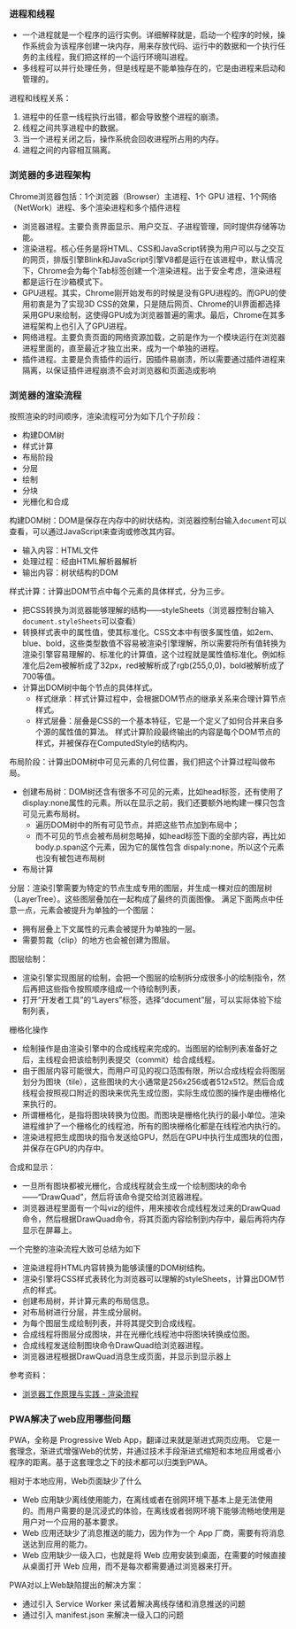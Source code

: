 ### 进程和线程
- 一个进程就是一个程序的运行实例。详细解释就是，启动一个程序的时候，操作系统会为该程序创建一块内存，用来存放代码、运行中的数据和一个执行任务的主线程，我们把这样的一个运行环境叫进程。
- 多线程可以并行处理任务，但是线程是不能单独存在的，它是由进程来启动和管理的。

进程和线程关系：
1. 进程中的任意一线程执行出错，都会导致整个进程的崩溃。
2. 线程之间共享进程中的数据。
3. 当一个进程关闭之后，操作系统会回收进程所占用的内存。
4. 进程之间的内容相互隔离。

### 浏览器的多进程架构
Chrome浏览器包括：1个浏览器（Browser）主进程、1个 GPU 进程、1个网络（NetWork）进程、多个渲染进程和多个插件进程

- 浏览器进程。主要负责界面显示、用户交互、子进程管理，同时提供存储等功能。
- 渲染进程。核心任务是将HTML、CSS和JavaScript转换为用户可以与之交互的网页，排版引擎Blink和JavaScript引擎V8都是运行在该进程中，默认情况下，Chrome会为每个Tab标签创建一个渲染进程。出于安全考虑，渲染进程都是运行在沙箱模式下。
- GPU进程。其实，Chrome刚开始发布的时候是没有GPU进程的。而GPU的使用初衷是为了实现3D CSS的效果，只是随后网页、Chrome的UI界面都选择采用GPU来绘制，这使得GPU成为浏览器普遍的需求。最后，Chrome在其多进程架构上也引入了GPU进程。
- 网络进程。主要负责页面的网络资源加载，之前是作为一个模块运行在浏览器进程里面的，直至最近才独立出来，成为一个单独的进程。
- 插件进程。主要是负责插件的运行，因插件易崩溃，所以需要通过插件进程来隔离，以保证插件进程崩溃不会对浏览器和页面造成影响

### 浏览器的渲染流程
按照渲染的时间顺序，渲染流程可分为如下几个子阶段：
- 构建DOM树
- 样式计算
- 布局阶段
- 分层
- 绘制
- 分块
- 光栅化和合成

构建DOM树：DOM是保存在内存中的树状结构，浏览器控制台输入`document`可以查看，可以通过JavaScript来查询或修改其内容。
- 输入内容：HTML文件
- 处理过程：经由HTML解析器解析
- 输出内容：树状结构的DOM

样式计算：计算出DOM节点中每个元素的具体样式，分为三步。
- 把CSS转换为浏览器能够理解的结构——styleSheets（浏览器控制台输入`document.styleSheets`可以查看）
- 转换样式表中的属性值，使其标准化。CSS文本中有很多属性值，如2em、blue、bold，这些类型数值不容易被渲染引擎理解，所以需要将所有值转换为渲染引擎容易理解的、标准化的计算值，这个过程就是属性值标准化。例如标准化后2em被解析成了32px，red被解析成了rgb(255,0,0)，bold被解析成了700等值。
- 计算出DOM树中每个节点的具体样式。
  - 样式继承：样式计算过程中，会根据DOM节点的继承关系来合理计算节点样式。
  - 样式层叠：层叠是CSS的一个基本特征，它是一个定义了如何合并来自多个源的属性值的算法。
样式计算阶段最终输出的内容是每个DOM节点的样式，并被保存在ComputedStyle的结构内。

布局阶段：计算出DOM树中可见元素的几何位置，我们把这个计算过程叫做布局。
- 创建布局树：DOM树还含有很多不可见的元素，比如head标签，还有使用了display:none属性的元素。所以在显示之前，我们还要额外地构建一棵只包含可见元素布局树。
  - 遍历DOM树中的所有可见节点，并把这些节点加到布局中；
  - 而不可见的节点会被布局树忽略掉，如head标签下面的全部内容，再比如body.p.span这个元素，因为它的属性包含 dispaly:none，所以这个元素也没有被包进布局树
- 布局计算

分层：渲染引擎需要为特定的节点生成专用的图层，并生成一棵对应的图层树（LayerTree）。这些图层叠加在一起构成了最终的页面图像。
满足下面两点中任意一点，元素会被提升为单独的一个图层：
- 拥有层叠上下文属性的元素会被提升为单独的一层。
- 需要剪裁（clip）的地方也会被创建为图层。

图层绘制：
- 渲染引擎实现图层的绘制，会把一个图层的绘制拆分成很多小的绘制指令，然后再把这些指令按照顺序组成一个待绘制列表，
- 打开“开发者工具”的“Layers”标签，选择“document”层，可以实际体验下绘制列表，

栅格化操作
- 绘制操作是由渲染引擎中的合成线程来完成的。当图层的绘制列表准备好之后，主线程会把该绘制列表提交（commit）给合成线程。
- 由于图层内容可能很大，而用户可见的视口范围有限，所以合成线程会将图层划分为图块（tile），这些图块的大小通常是256x256或者512x512。然后合成线程会按照视口附近的图块来优先生成位图，实际生成位图的操作是由栅格化来执行的。
- 所谓栅格化，是指将图块转换为位图。而图块是栅格化执行的最小单位。渲染进程维护了一个栅格化的线程池，所有的图块栅格化都是在线程池内执行的。
- 渲染进程把生成图块的指令发送给GPU，然后在GPU中执行生成图块的位图，并保存在GPU的内存中。

合成和显示：
- 一旦所有图块都被光栅化，合成线程就会生成一个绘制图块的命令——“DrawQuad”，然后将该命令提交给浏览器进程。
- 浏览器进程里面有一个叫viz的组件，用来接收合成线程发过来的DrawQuad命令，然后根据DrawQuad命令，将其页面内容绘制到内存中，最后再将内存显示在屏幕上。


一个完整的渲染流程大致可总结为如下
- 渲染进程将HTML内容转换为能够读懂的DOM树结构。
- 渲染引擎将CSS样式表转化为浏览器可以理解的styleSheets，计算出DOM节点的样式。
- 创建布局树，并计算元素的布局信息。
- 对布局树进行分层，并生成分层树。
- 为每个图层生成绘制列表，并将其提交到合成线程。
- 合成线程将图层分成图块，并在光栅化线程池中将图块转换成位图。
- 合成线程发送绘制图块命令DrawQuad给浏览器进程。
- 浏览器进程根据DrawQuad消息生成页面，并显示到显示器上

参考资料：
- [浏览器工作原理与实践 - 渲染流程](https://blog.poetries.top/browser-working-principle/guide/part1/lesson05.html#%E6%9E%84%E5%BB%BAdom%E6%A0%91)

### PWA解决了web应用哪些问题
PWA，全称是 Progressive Web App，翻译过来就是渐进式网页应用。
它是一套理念，渐进式增强Web的优势，并通过技术手段渐进式缩短和本地应用或者小程序的距离。基于这套理念之下的技术都可以归类到PWA。

相对于本地应用，Web页面缺少了什么
- Web 应用缺少离线使用能力，在离线或者在弱网环境下基本上是无法使用的。而用户需要的是沉浸式的体验，在离线或者弱网环境下能够流畅地使用是用户对一个应用的基本要求。
- Web 应用还缺少了消息推送的能力，因为作为一个 App 厂商，需要有将消息送达到应用的能力。
- Web 应用缺少一级入口，也就是将 Web 应用安装到桌面，在需要的时候直接从桌面打开 Web 应用，而不是每次都需要通过浏览器来打开。

PWA对以上Web缺陷提出的解决方案：
- 通过引入 Service Worker 来试着解决离线存储和消息推送的问题
- 通过引入 manifest.json 来解决一级入口的问题